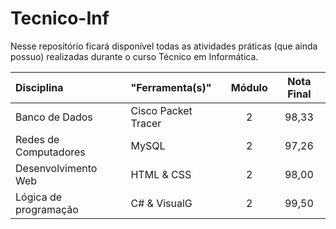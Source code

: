 # Tecnico-Inf
Nesse repositório ficará disponível todas as atividades práticas (que ainda possuo) realizadas durante o curso Técnico em Informática.

Disciplina            |"Ferramenta(s)"     |Módulo|Nota Final
:--                   |:--                 |:--:  |:--:
Banco de Dados        |Cisco Packet Tracer |2     |98,33
Redes de Computadores |MySQL               |2     |97,26
Desenvolvimento Web   |HTML & CSS          |2     |98,00
Lógica de programação |C# & VisualG        |2     |99,50
